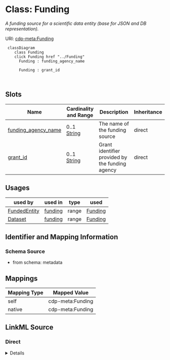 

# Class: Funding


_A funding source for a scientific data entity (base for JSON and DB representation)._





URI: [cdp-meta:Funding](metadataFunding)






```mermaid
 classDiagram
    class Funding
    click Funding href "../Funding"
      Funding : funding_agency_name
        
      Funding : grant_id
        
      
```




<!-- no inheritance hierarchy -->


## Slots

| Name | Cardinality and Range | Description | Inheritance |
| ---  | --- | --- | --- |
| [funding_agency_name](funding_agency_name.md) | 0..1 <br/> [String](String.md) | The name of the funding source | direct |
| [grant_id](grant_id.md) | 0..1 <br/> [String](String.md) | Grant identifier provided by the funding agency | direct |





## Usages

| used by | used in | type | used |
| ---  | --- | --- | --- |
| [FundedEntity](FundedEntity.md) | [funding](funding.md) | range | [Funding](Funding.md) |
| [Dataset](Dataset.md) | [funding](funding.md) | range | [Funding](Funding.md) |






## Identifier and Mapping Information







### Schema Source


* from schema: metadata




## Mappings

| Mapping Type | Mapped Value |
| ---  | ---  |
| self | cdp-meta:Funding |
| native | cdp-meta:Funding |







## LinkML Source

<!-- TODO: investigate https://stackoverflow.com/questions/37606292/how-to-create-tabbed-code-blocks-in-mkdocs-or-sphinx -->

### Direct

<details>
```yaml
name: Funding
description: A funding source for a scientific data entity (base for JSON and DB representation).
from_schema: metadata
attributes:
  funding_agency_name:
    name: funding_agency_name
    description: The name of the funding source.
    from_schema: metadata
    exact_mappings:
    - cdp-common:funding_agency_name
    rank: 1000
    alias: funding_agency_name
    owner: Funding
    domain_of:
    - Funding
    range: string
    inlined: true
    inlined_as_list: true
  grant_id:
    name: grant_id
    description: Grant identifier provided by the funding agency
    from_schema: metadata
    exact_mappings:
    - cdp-common:funding_grant_id
    rank: 1000
    alias: grant_id
    owner: Funding
    domain_of:
    - Funding
    range: string
    inlined: true
    inlined_as_list: true

```
</details>

### Induced

<details>
```yaml
name: Funding
description: A funding source for a scientific data entity (base for JSON and DB representation).
from_schema: metadata
attributes:
  funding_agency_name:
    name: funding_agency_name
    description: The name of the funding source.
    from_schema: metadata
    exact_mappings:
    - cdp-common:funding_agency_name
    rank: 1000
    alias: funding_agency_name
    owner: Funding
    domain_of:
    - Funding
    range: string
    inlined: true
    inlined_as_list: true
  grant_id:
    name: grant_id
    description: Grant identifier provided by the funding agency
    from_schema: metadata
    exact_mappings:
    - cdp-common:funding_grant_id
    rank: 1000
    alias: grant_id
    owner: Funding
    domain_of:
    - Funding
    range: string
    inlined: true
    inlined_as_list: true

```
</details>
